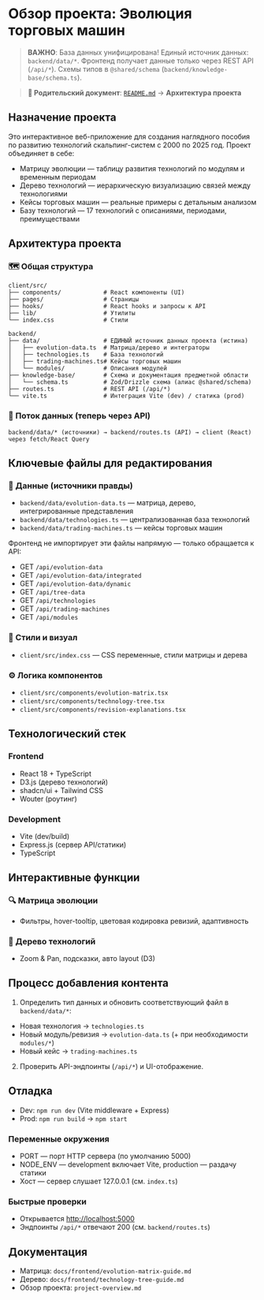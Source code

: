 # Обзор проекта: Эволюция торговых машин

> **ВАЖНО**: База данных унифицирована! Единый источник данных: `backend/data/*`. Фронтенд получает данные только через REST API (`/api/*`). Схемы типов в `@shared/schema` (`backend/knowledge-base/schema.ts`).

> **📍 Родительский документ**: [`README.md`](README.md) → **Архитектура проекта**

## Назначение проекта

Это интерактивное веб-приложение для создания наглядного пособия по развитию технологий скальпинг-систем с 2000 по 2025 год. Проект объединяет в себе:

- Матрицу эволюции — таблицу развития технологий по модулям и временным периодам
- Дерево технологий — иерархическую визуализацию связей между технологиями
- Кейсы торговых машин — реальные примеры с детальным анализом
- Базу технологий — 17 технологий с описаниями, периодами, преимуществами

## Архитектура проекта

### 🗺️ Общая структура

```text
client/src/
├── components/            # React компоненты (UI)
├── pages/                 # Страницы
├── hooks/                 # React hooks и запросы к API
├── lib/                   # Утилиты
└── index.css              # Стили

backend/
├── data/                  # ЕДИНЫЙ источник данных проекта (истина)
│   ├── evolution-data.ts  # Матрица/дерево и интеграторы
│   ├── technologies.ts    # База технологий
│   ├── trading-machines.ts# Кейсы торговых машин
│   └── modules/           # Описания модулей
├── knowledge-base/        # Схема и документация предметной области
│   └── schema.ts          # Zod/Drizzle схема (алиас @shared/schema)
├── routes.ts              # REST API (/api/*)
└── vite.ts                # Интеграция Vite (dev) / статика (prod)
```

### 🔄 Поток данных (теперь через API)

```text
backend/data/* (источники) → backend/routes.ts (API) → client (React) через fetch/React Query
```

## Ключевые файлы для редактирования

### 🎯 Данные (источники правды)

- `backend/data/evolution-data.ts` — матрица, дерево, интегрированные представления
- `backend/data/technologies.ts` — централизованная база технологий
- `backend/data/trading-machines.ts` — кейсы торговых машин

Фронтенд не импортирует эти файлы напрямую — только обращается к API:

- GET `/api/evolution-data`
- GET `/api/evolution-data/integrated`
- GET `/api/evolution-data/dynamic`
- GET `/api/tree-data`
- GET `/api/technologies`
- GET `/api/trading-machines`
- GET `/api/modules`

### 🎨 Стили и визуал

- `client/src/index.css` — CSS переменные, стили матрицы и дерева

### ⚙️ Логика компонентов

- `client/src/components/evolution-matrix.tsx`
- `client/src/components/technology-tree.tsx`
- `client/src/components/revision-explanations.tsx`

## Технологический стек

### Frontend

- React 18 + TypeScript
- D3.js (дерево технологий)
- shadcn/ui + Tailwind CSS
- Wouter (роутинг)

### Development

- Vite (dev/build)
- Express.js (сервер API/статики)
- TypeScript

## Интерактивные функции

### 🔍 Матрица эволюции

- Фильтры, hover-tooltip, цветовая кодировка ревизий, адаптивность

### 🌳 Дерево технологий

- Zoom & Pan, подсказки, авто layout (D3)

## Процесс добавления контента

1. Определить тип данных и обновить соответствующий файл в `backend/data/*`:

- Новая технология → `technologies.ts`
- Новый модуль/ревизия → `evolution-data.ts` (+ при необходимости `modules/*`)
- Новый кейс → `trading-machines.ts`

2. Проверить API-эндпоинты (`/api/*`) и UI-отображение.

## Отладка

- Dev: `npm run dev` (Vite middleware + Express)
- Prod: `npm run build` → `npm start`

### Переменные окружения

- PORT — порт HTTP сервера (по умолчанию 5000)
- NODE_ENV — development включает Vite, production — раздачу статики
- Хост — сервер слушает 127.0.0.1 (см. `index.ts`)

### Быстрые проверки

- Открывается <http://localhost:5000>
- Эндпоинты `/api/*` отвечают 200 (см. `backend/routes.ts`)

## Документация

- Матрица: `docs/frontend/evolution-matrix-guide.md`
- Дерево: `docs/frontend/technology-tree-guide.md`
- Обзор проекта: `project-overview.md`
